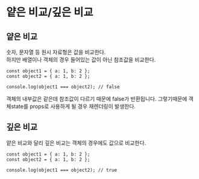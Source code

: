 # 얕은 비교/깊은 비교

## 얕은 비교
숫자, 문자열 등 원시 자료형은 값을 비교한다.  
하지만 배열이나 객체의 경우 들어있는 값이 아닌 참조값을 비교한다.  

```
const object1 = { a: 1, b: 2 };
const object2 = { a: 1, b: 2 };

console.log(object1 === object2); // false
```
객체의 내부값은 같은데 참조값이 다르기 때문에 false가 반환됩니다.
그렇기때문에 객체state를 props로 사용하게 될 경우 재렌더링이 발생한다.


## 깊은 비교
 얕은 비교와 달리 깊은 비교는 객체의 경우에도 값으로 비교한다.
 ```
 const object1 = { a: 1, b: 2 };
const object2 = { a: 1, b: 2 };

console.log(object1 === object2); // true
 ```